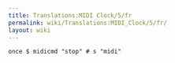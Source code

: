 ```yaml
---
title: Translations:MIDI Clock/5/fr
permalink: wiki/Translations:MIDI_Clock/5/fr/
layout: wiki
---
```


    once $ midicmd "stop" # s "midi" 
